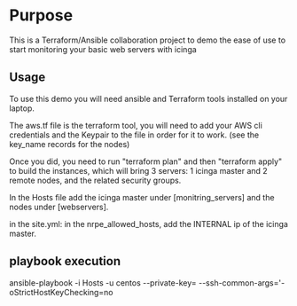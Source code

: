Purpose
=======

This is a Terraform/Ansible collaboration project to demo the ease of use to start monitoring your basic web servers with icinga


Usage
-----

To use this demo you will need ansible and Terraform tools installed on your laptop.

The aws.tf file is the terraform tool, you will need to add your AWS cli credentials and the Keypair to the file in order for it to work.
(see the key_name records for  the nodes)

Once you did, you need to run "terraform plan" and then "terraform apply" to build the instances,
 which will bring 3 servers: 1 icinga master and 2 remote nodes, and the related security groups.

In the Hosts file add the icinga master under [monitring_servers] and the nodes under [webservers].

in the site.yml:
in the nrpe_allowed_hosts, add the INTERNAL ip of the icinga master.


playbook execution
------------------
 ansible-playbook -i Hosts  -u centos --private-key= <your ssh key> --ssh-common-args='-oStrictHostKeyChecking=no 

